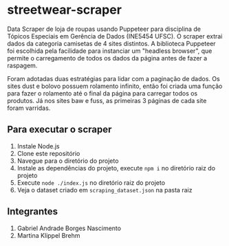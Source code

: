 # streetwear-scraper
Data Scraper de loja de roupas usando Puppeteer para disciplina de Tópicos Especiais em Gerência de Dados (INE5454 UFSC). O scraper extrai dados da categoria camisetas de 4 sites distintos. A biblioteca Puppeteer foi escolhida pela facilidade para instanciar um "headless browser", que permite o carregamento de todos os dados da página antes de fazer a raspagem. 

Foram adotadas duas estratégias para lidar com a paginação de dados. Os sites dust e bolovo possuem rolamento infinito, então foi criada uma função para fazer o rolamento até o final da página para carregar todos os produtos. Já nos sites baw e fuss, as primeiras 3 páginas de cada site foram varridas.

## Para executar o scraper
1. Instale Node.js
2. Clone este repositório
3. Navegue para o diretório do projeto
3. Instale as dependências do projeto, execute ```npm i``` no diretório raiz do projeto
4. Execute ```node ./index.js``` no diretório raiz do projeto
5. Veja o dataset criado em ```scraping_dataset.json``` na pasta raiz

## Integrantes
1. Gabriel Andrade Borges Nascimento
2. Martina Klippel Brehm